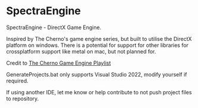 # SpectraEngine

SpectraEngine - DirectX Game Engine.

Inspired by The Cherno's game engine series, but built to utilise the DirectX platform on windows.
There is a potential for support for other libraries for crossplatform support like metal on mac, but not planned for.

Credit to [The Cherno Game Engine Playlist](https://www.youtube.com/playlist?list=PLlrATfBNZ98dC-V-N3m0Go4deliWHPFwT)

GenerateProjects.bat only supports Visual Studio 2022, modify yourself if required.

If using another IDE, let me know or help contribute to not push project files to repository.
